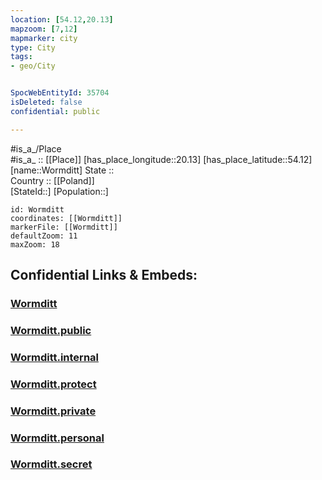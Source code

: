 ```yaml
---
location: [54.12,20.13] 
mapzoom: [7,12] 
mapmarker: city 
type: City
tags:
- geo/City


SpocWebEntityId: 35704
isDeleted: false
confidential: public

---
```

#is_a_/Place  
#is_a_ :: [[Place]] 
[has_place_longitude::20.13] 
[has_place_latitude::54.12] 
[name::Wormditt] 
State ::  
Country :: [[Poland]]  
[StateId::] 
[Population::] 



```leaflet
id: Wormditt
coordinates: [[Wormditt]] 
markerFile: [[Wormditt]] 
defaultZoom: 11 
maxZoom: 18
```


## Confidential Links & Embeds: 

### [Wormditt](/_Standards/Earth/Continent/Europe/Europe~East/Poland/Provinces~Poland/Warmian-Masurian/City/Wormditt.md) 

### [Wormditt.public](/_public/Earth/Continent/Europe/Europe~East/Poland/Provinces~Poland/Warmian-Masurian/City/Wormditt.public.md) 

### [Wormditt.internal](/_internal/Earth/Continent/Europe/Europe~East/Poland/Provinces~Poland/Warmian-Masurian/City/Wormditt.internal.md) 

### [Wormditt.protect](/_protect/Earth/Continent/Europe/Europe~East/Poland/Provinces~Poland/Warmian-Masurian/City/Wormditt.protect.md) 

### [Wormditt.private](/_private/Earth/Continent/Europe/Europe~East/Poland/Provinces~Poland/Warmian-Masurian/City/Wormditt.private.md) 

### [Wormditt.personal](/_personal/Earth/Continent/Europe/Europe~East/Poland/Provinces~Poland/Warmian-Masurian/City/Wormditt.personal.md) 

### [Wormditt.secret](/_secret/Earth/Continent/Europe/Europe~East/Poland/Provinces~Poland/Warmian-Masurian/City/Wormditt.secret.md)

